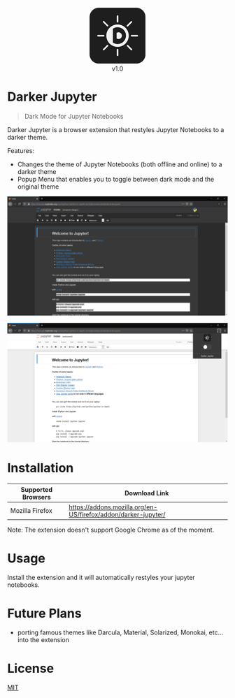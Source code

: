 <p align="center">
  <img src="images/icon128.png">
  <br/>
  v1.0
</p>

# Darker Jupyter
> Dark Mode for Jupyter Notebooks

Darker Jupyter is a browser extension that restyles Jupyter Notebooks to a darker theme.

Features:
- Changes the theme of Jupyter Notebooks (both offline and online) to a darker theme
- Popup Menu that enables you to toggle between dark mode and the original theme

![Dark mode activated](Screenshots/screenshot1.png)

![Dark mode deactivated](Screenshots/screenshot2.png)

# Installation
| Supported Browsers | Download Link |
| --- | --- |
| Mozilla Firefox | https://addons.mozilla.org/en-US/firefox/addon/darker-jupyter/ |

Note: The extension doesn't support Google Chrome as of the moment.

# Usage
Install the extension and it will automatically restyles your jupyter notebooks.

# Future Plans
- porting famous themes like Darcula, Material, Solarized, Monokai, etc... into the extension

# License
[MIT](LICENSE)
